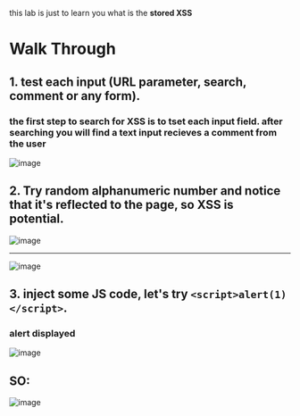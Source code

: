 this lab is just to learn you what is the **stored XSS**
# Walk Through
## 1. test each input (URL parameter, search, comment or any form).
### the first step to search for XSS is to tset each input field. after searching you will find a text input recieves a comment from the user
![image](https://user-images.githubusercontent.com/31960035/222964529-c8a93f08-0310-4782-9334-981004b07327.png)
## 2. Try random alphanumeric number and notice that it's reflected to the page, so XSS is potential.
![image](https://user-images.githubusercontent.com/31960035/222964604-af7580e0-b8e6-4e97-8133-d21a7d54cb43.png)
<hr>

![image](https://user-images.githubusercontent.com/31960035/222964852-87c4a28b-b6b0-4d53-82d9-2735895bf6b1.png)
## 3. inject some JS code, let's try `<script>alert(1)</script>`.
### alert displayed
![image](https://user-images.githubusercontent.com/31960035/222964955-1adf3c11-8de8-402d-82be-1787db2727e3.png)
## SO:

![image](https://user-images.githubusercontent.com/31960035/222964957-1051084e-a447-483d-87ee-433b46d242f2.png)
